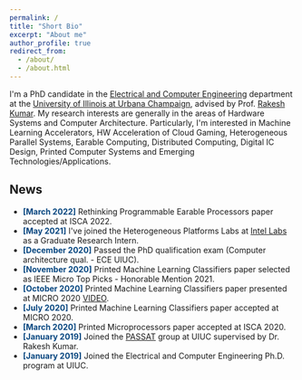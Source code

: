 ```yaml
---
permalink: /
title: "Short Bio"
excerpt: "About me"
author_profile: true
redirect_from: 
  - /about/
  - /about.html
---
```


I'm a PhD candidate in the [Electrical and Computer Engineering](https://ece.illinois.edu/) 
department at the [University of Illinois at Urbana Champaign](https://illinois.edu/), 
advised by Prof. [Rakesh Kumar](https://passat.crhc.illinois.edu/). 
My research interests are generally in the areas of Hardware Systems and Computer 
Architecture. Particularly, I'm interested in Machine Learning Accelerators, 
HW Acceleration of Cloud Gaming, 
Heterogeneous Parallel Systems, Earable Computing, 
Distributed Computing, Digital IC Design, Printed Computer Systems 
and Emerging Technologies/Applications.

## News

* **<span style="color: #084780;">[March 2022]</span>** 
Rethinking Programmable Earable Processors paper accepted at ISCA 2022. 
* **<span style="color: #084780;">[May 2021]</span>** 
I've joined the Heterogeneous Platforms Labs at [Intel Labs](https://www.intel.com/content/www/us/en/research/overview.html) as a Graduate Research Intern. 
* **<span style="color: #084780;">[December 2020]</span>** 
Passed the PhD qualification exam (Computer architecture qual. - ECE UIUC). 
* **<span style="color: #084780;">[November 2020]</span>** 
Printed Machine Learning Classifiers paper selected as IEEE Micro Top Picks - Honorable Mention 2021. 
* **<span style="color: #084780;">[October 2020]</span>** 
Printed Machine Learning Classifiers paper presented at MICRO 2020 [VIDEO](https://www.youtube.com/watch?v=RzE-ThPiMxI). 
* **<span style="color: #084780;">[July 2020]</span>** 
Printed Machine Learning Classifiers paper accepted at MICRO 2020. 
* **<span style="color: #084780;">[March 2020]</span>** 
Printed Microprocessors paper accepted at ISCA 2020. 
* **<span style="color: #084780;">[January 2019]</span>** 
Joined the [PASSAT](https://passat.crhc.illinois.edu/) group at UIUC supervised by Dr. Rakesh Kumar. 
* **<span style="color: #084780;">[January 2019]</span>** 
Joined the Electrical and Computer Engineering Ph.D. program at UIUC.
